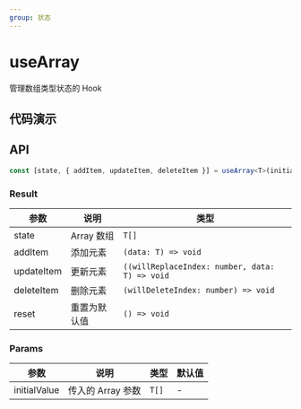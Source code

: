 ```yaml
---
group: 状态
---
```


# useArray

管理数组类型状态的 Hook

## 代码演示

<code src="./demo/demo.tsx"></code>

## API

```typescript
const [state, { addItem, updateItem, deleteItem }] = useArray<T>(initialValue);
```

### Result

| 参数       | 说明         | 类型                                           |
| ---------- | ------------ | ---------------------------------------------- |
| state      | Array 数组   | `T[]`                                          |
| addItem    | 添加元素     | `(data: T) => void`                            |
| updateItem | 更新元素     | `((willReplaceIndex: number, data: T) => void` |
| deleteItem | 删除元素     | `(willDeleteIndex: number) => void`            |
| reset      | 重置为默认值 | `() => void`                                   |

### Params

| 参数         | 说明              | 类型  | 默认值 |
| ------------ | ----------------- | ----- | ------ |
| initialValue | 传入的 Array 参数 | `T[]` | -      |
